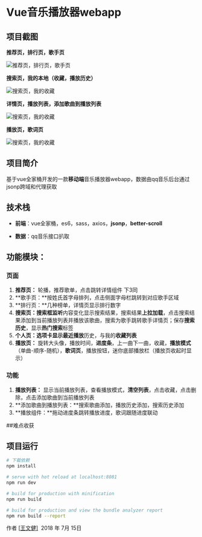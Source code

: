 # Vue音乐播放器webapp

## 项目截图

**推荐页，排行页，歌手页**

![推荐页，排行页，歌手页](https://github.com/wwenj/web-music-player/blob/master/screenshot/1.jpg)

**搜索页，我的本地（收藏，播放历史）**

![搜索页，我的收藏](https://github.com/wwenj/web-music-player/blob/master/screenshot/2.jpg)

**详情页，播放列表，添加歌曲到播放列表**

![搜索页，我的收藏](https://github.com/wwenj/web-music-player/blob/master/screenshot/3.jpg)

**播放页，歌词页**

![搜索页，我的收藏](https://github.com/wwenj/web-music-player/blob/master/screenshot/4.jpg)

## 项目简介

基于vue全家桶开发的一款**移动端**音乐播放器webapp，数据由qq音乐后台通过jsonp跨域和代理获取

## 技术栈

- **前端**：vue全家桶，es6，sass，axios，**jsonp**，**better-scroll**

- **数据**：qq音乐接口扒取

## 功能模块：

### 页面

1. **推荐页：** 轮播，推荐歌单，点击跳转详情组件 下3同
2. **歌手页：**按姓氏首字母排列，点击侧面字母栏跳转到对应歌手区域
3. **排行页：**几种榜单，详情页显示排行数字
4. **搜索页：**搜索框**监听**内容变化显示搜索结果，搜索结果**上拉加载**，点击搜索结果添加到当前播放列表并播放该歌曲，搜索为歌手跳转歌手详情页；保存**搜索历史**，显示**热门搜索**标签
5. **个人页：**选项卡显示**最近播放**历史，与我的**收藏列表**
6. **播放页：** 旋转大头像，播放时间，**进度条**，上一曲下一曲，收藏，**播放模式**（单曲-顺序-随机），**歌词页**，播放按钮，迷你底部播放栏（播放页收起时显示）

### 功能

1. **播放列表：** 显示当前播放列表，查看播放模式，**清空列表**，点击收藏，点击删除，点击添加歌曲到当前播放列表
2. **添加歌曲到播放列表：**搜索歌曲添加，播放历史添加，搜索历史添加
3. **播放组件：**拖动进度条跳转播放进度，歌词跟随进度联动

##难点收获











## 项目运行

``` bash
# 下载依赖
npm install

# serve with hot reload at localhost:8081
npm run dev

# build for production with minification
npm run build

# build for production and view the bundle analyzer report
npm run build --report
```

作者 [[王文健\]](http://www.wwenj.com/)  2018 年 7月 15日 